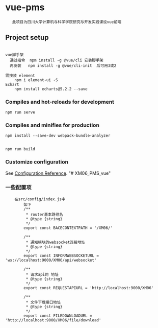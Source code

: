 # vue-pms

```
   此项目为四川大学计算机与科学学院研究与开发实践课设vue前端
```



## Project setup
```

vue脚手架
  通过指令  npm install -g @vue/cli 安装脚手架
  再安装   npm install -g @vue/cli-init  后可用3或2

需按装 element
    npm i element-ui -S
Echart
    npm install echarts@5.2.2 --save
```

### Compiles and hot-reloads for development
```
npm run serve
```

### Compiles and minifies for production
```
npm install --save-dev webpack-bundle-analyzer


npm run build
```

### Customize configuration
See [Configuration Reference](https://cli.vuejs.org/config/).
"# XM06_PMS_vue" 

### 一些配置项
```
    在src/config/index.js中
        如下
        /**
         * router基本路径名
         * @type {string}
         */
        export const BACECONTEXTPATH = '/XM06/'
        
        /**
         * 通知模块的websocket连接地址
         * @type {string}
         */
        export const INFORMWEBSOCKETURL = 'ws://localhost:9000/XM06/api/websocket'
        
        /**
         * 请求api的 地址
         * @type {string}
         */
        export const REQUESTAPIURL = 'http://localhost:9000/XM06'
        
        /**
         * 文件下载接口地址
         * @type {string}
         */
        export const FILEDOWNLOADURL = 'http://localhost:9000/XM06/file/download'
```